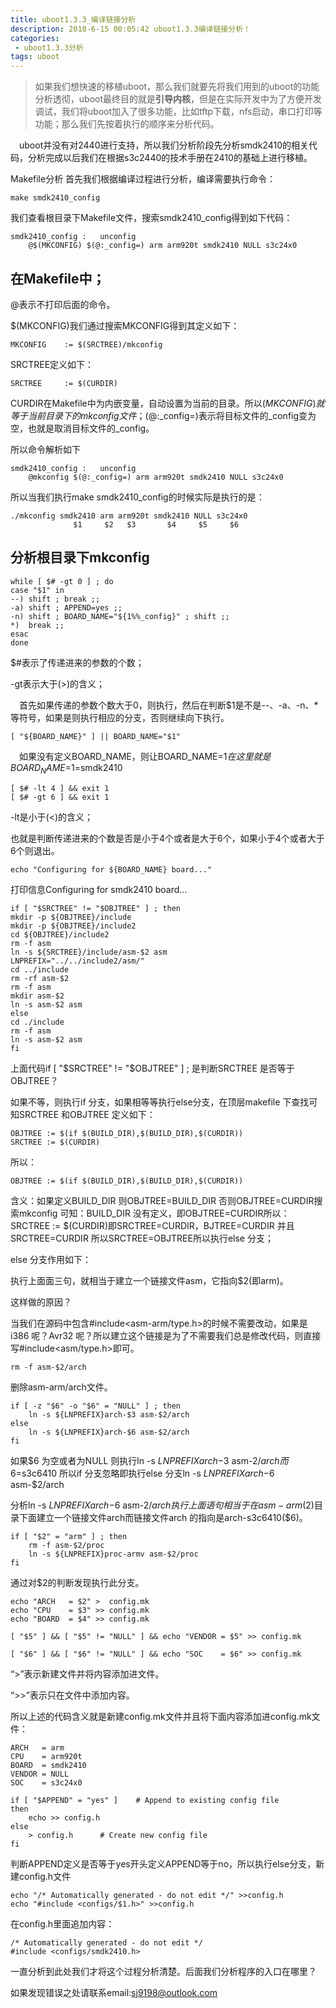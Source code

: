 ```yaml
---
title: uboot1.3.3_编译链接分析
description: 2018-6-15 00:05:42 uboot1.3.3编译链接分析！
categories:
 - uboot1.3.3分析
tags: uboot
---
```

> 如果我们想快速的移植uboot，那么我们就要先将我们用到的uboot的功能分析透彻，uboot最终目的就是**引导内核**，但是在实际开发中为了方便开发调试，我们将uboot加入了很多功能，比如tftp下载，nfs启动，串口打印等功能；那么我们先按着执行的顺序来分析代码。
 
&emsp;uboot并没有对2440进行支持，所以我们分析阶段先分析smdk2410的相关代码，分析完成以后我们在根据s3c2440的技术手册在2410的基础上进行移植。

Makefile分析
首先我们根据编译过程进行分析，编译需要执行命令：

	make smdk2410_config
我们查看根目录下Makefile文件，搜索smdk2410_config得到如下代码：

	smdk2410_config	:	unconfig
	    @$(MKCONFIG) $(@:_config=) arm arm920t smdk2410 NULL s3c24x0

## 在Makefile中；

@表示不打印后面的命令。

$(MKCONFIG)我们通过搜索MKCONFIG得到其定义如下：

	MKCONFIG	:= $(SRCTREE)/mkconfig

SRCTREE定义如下：
	
	SRCTREE		:= $(CURDIR)

CURDIR在Makefile中为内嵌变量，自动设置为当前的目录。所以$(MKCONFIG)就等于当前目录下的mkconfig文件；$(@:_config=)表示将目标文件的_config变为空，也就是取消目标文件的_config。

所以命令解析如下
	
	smdk2410_config	:	unconfig
	    @mkconfig $(@:_config=) arm arm920t smdk2410 NULL s3c24x0

所以当我们执行make smdk2410_config的时候实际是执行的是：
	
	./mkconfig smdk2410 arm arm920t smdk2410 NULL s3c24x0
				  $1     $2   $3       $4     $5     $6

## 分析根目录下mkconfig
	while [ $# -gt 0 ] ; do
	case "$1" in
	--) shift ; break ;;
	-a) shift ; APPEND=yes ;;
	-n) shift ; BOARD_NAME="${1%%_config}" ; shift ;;
	*)  break ;;
	esac
	done

$#表示了传递进来的参数的个数；

-gt表示大于(>)的含义；

&emsp;首先如果传递的参数个数大于0，则执行，然后在判断$1是不是--、-a、-n、*等符号，如果是则执行相应的分支，否则继续向下执行。

	[ "${BOARD_NAME}" ] || BOARD_NAME="$1"

&emsp;如果没有定义BOARD_NAME，则让BOARD_NAME=$1在这里就是BOARD_NAME=$1=smdk2410

	[ $# -lt 4 ] && exit 1
	[ $# -gt 6 ] && exit 1

-lt是小于(<)的含义；

也就是判断传递进来的个数是否是小于4个或者是大于6个，如果小于4个或者大于6个则退出。

	echo "Configuring for ${BOARD_NAME} board..."

打印信息Configuring for smdk2410 board...

	if [ "$SRCTREE" != "$OBJTREE" ] ; then
	mkdir -p ${OBJTREE}/include
	mkdir -p ${OBJTREE}/include2
	cd ${OBJTREE}/include2
	rm -f asm
	ln -s ${SRCTREE}/include/asm-$2 asm
	LNPREFIX="../../include2/asm/"
	cd ../include
	rm -rf asm-$2
	rm -f asm
	mkdir asm-$2
	ln -s asm-$2 asm
	else
	cd ./include
	rm -f asm
	ln -s asm-$2 asm
	fi

上面代码if [ "$SRCTREE" != "$OBJTREE" ] ; 是判断SRCTREE 是否等于OBJTREE？

如果不等，则执行if 分支，如果相等等执行else分支，在顶层makefile 下查找可知SRCTREE 和OBJTREE 定义如下：

	OBJTREE := $(if $(BUILD_DIR),$(BUILD_DIR),$(CURDIR))
	SRCTREE := $(CURDIR)
所以：

	OBJTREE := $(if $(BUILD_DIR),$(BUILD_DIR),$(CURDIR))

含义：如果定义BUILD_DIR 则OBJTREE=BUILD_DIR 否则OBJTREE=CURDIR搜索mkconfig 可知：BUILD_DIR 没有定义，即OBJTREE=CURDIR所以：SRCTREE := $(CURDIR)即SRCTREE=CURDIR，BJTREE=CURDIR 并且SRCTREE=CURDIR 所以SRCTREE=OBJTREE所以执行else 分支；

else 分支作用如下：

执行上面面三句，就相当于建立一个链接文件asm，它指向$2(即arm)。

这样做的原因？

当我们在源码中包含#include<asm-arm/type.h>的时候不需要改动，如果是i386 呢？Avr32
呢？所以建立这个链接是为了不需要我们总是修改代码，则直接写#include<asm/type.h>即可。

	rm -f asm-$2/arch

删除asm-arm/arch文件。

	if [ -z "$6" -o "$6" = "NULL" ] ; then
		ln -s ${LNPREFIX}arch-$3 asm-$2/arch
	else
		ln -s ${LNPREFIX}arch-$6 asm-$2/arch
	fi

如果$6 为空或者为NULL 则执行ln -s ${LNPREFIX}arch-$3 asm-$2/arch而$6=s3c6410 所以if 分支忽略即执行else 分支ln -s ${LNPREFIX}arch-$6 asm-$2/arch

分析ln -s ${LNPREFIX}arch-$6 asm-$2/arch执行上面语句相当于在asm-arm($2)目录下面建立一个链接文件arch而链接文件arch 的指向是arch-s3c6410($6)。

	if [ "$2" = "arm" ] ; then
		rm -f asm-$2/proc
		ln -s ${LNPREFIX}proc-armv asm-$2/proc
	fi
通过对$2的判断发现执行此分支。
	
	echo "ARCH   = $2" >  config.mk
	echo "CPU    = $3" >> config.mk
	echo "BOARD  = $4" >> config.mk
	
	[ "$5" ] && [ "$5" != "NULL" ] && echo "VENDOR = $5" >> config.mk
	
	[ "$6" ] && [ "$6" != "NULL" ] && echo "SOC    = $6" >> config.mk

“>”表示新建文件并将内容添加进文件。

“>>”表示只在文件中添加内容。

所以上述的代码含义就是新建config.mk文件并且将下面内容添加进config.mk文件：

	ARCH   = arm
	CPU    = arm920t
	BOARD  = smdk2410
	VENDOR = NULL
	SOC    = s3c24x0

	if [ "$APPEND" = "yes" ]	# Append to existing config file
	then
		echo >> config.h
	else
		> config.h		# Create new config file
	fi
判断APPEND定义是否等于yes开头定义APPEND等于no，所以执行else分支，新建config.h文件
	
	echo "/* Automatically generated - do not edit */" >>config.h
	echo "#include <configs/$1.h>" >>config.h

在config.h里面追加内容：

	/* Automatically generated - do not edit */
	#include <configs/smdk2410.h>

一直分析到此处我们才将这个过程分析清楚。后面我们分析程序的入口在哪里？

如果发现错误之处请联系email:sj9198@outlook.com